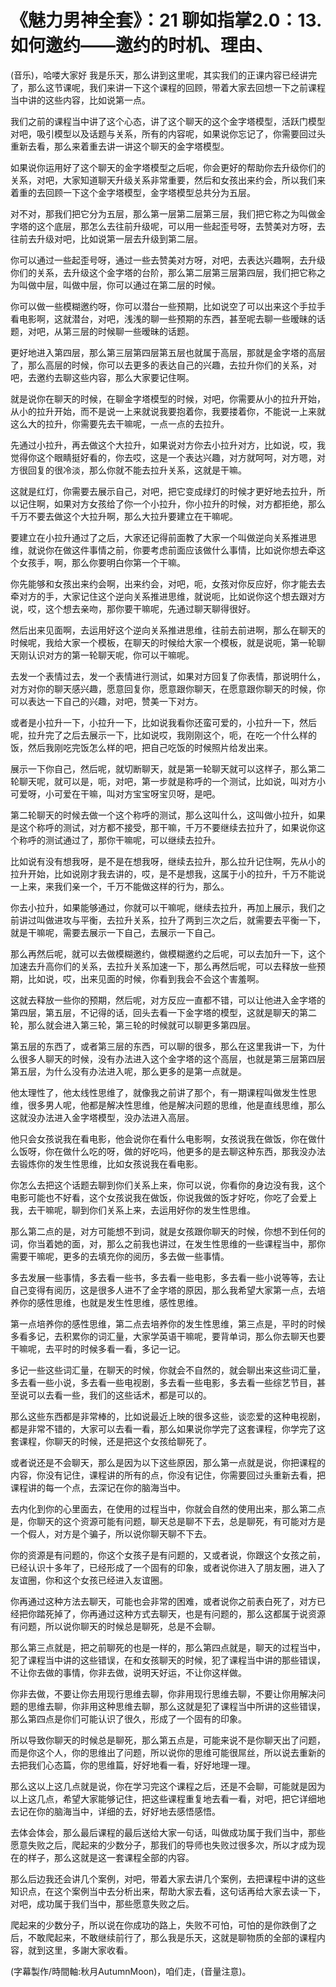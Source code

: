 # 《魅力男神全套》：21 聊如指掌2.0：13.如何邀约——邀约的时机、理由、

(音乐)，哈喽大家好 我是乐天，那么讲到这里呢，其实我们的正课内容已经讲完了，那么这节课呢，我们来讲一下这个课程的回顾，带着大家去回想一下之前课程当中讲的这些内容，比如说第一点。

我们之前的课程当中讲了这个心态，讲了这个聊天的这个金字塔模型，活跃门模型对吧，吸引模型以及话题与关系，所有的内容呢，如果说你忘记了，你需要回过头重新去看，那么来着重去讲一讲这个聊天的金字塔模型。

如果说你运用好了这个聊天的金字塔模型之后呢，你会更好的帮助你去升级你们的关系，对吧，大家知道聊天升级关系非常重要，然后和女孩出来约会，所以我们来着重的去回顾一下这个金字塔模型，金字塔模型总共分为五层。

对不对，那我们把它分为五层，那么第一层第二层第三层，我们把它称之为叫做金字塔的这个底层，那怎么去往前升级呢，可以用一些起歪号呀，去赞美对方呀，去往前去升级对吧，比如说第一层去升级到第二层。

你可以通过一些起歪号呀，通过一些去赞美对方呀，对吧，去表达兴趣啊，去升级你们的关系，去升级这个金字塔的台阶，那么第二层第三层第四层，我们把它称之为叫做中层，叫做中层，你可以通过在第二层的时候。

你可以做一些模糊邀约呀，你可以潜台一些预期，比如说空了可以出来这个手拉手看电影啊，这就潜台，对吧，浅浅的聊一些预期的东西，甚至呢去聊一些暧昧的话题，对吧，从第三层的时候聊一些暧昧的话题。

更好地进入第四层，那么第三层第四层第五层也就属于高层，那就是金字塔的高层了，那么高层的时候，你可以去更多的表达自己的兴趣，去拉升你们的关系，对吧，去邀约去聊这些内容，那么大家要记住啊。

就是说你在聊天的时候，在聊金字塔模型的时候，对吧，你需要从小的拉升开始，从小的拉升开始，而不是说一上来就说我要抱着你，我要搂着你，不能说一上来就这么大的拉升，你需要先去干嘛呢，一点一点的去拉升。

先通过小拉升，再去做这个大拉升，如果说对方你去小拉升对方，比如说，哎，我觉得你这个眼睛挺好看的，你去哎，这是一个表达兴趣，对方就呵呵，对方嗯，对方很回复的很冷淡，那么你就不能去拉升关系，这就是干嘛。

这就是红灯，你需要去展示自己，对吧，把它变成绿灯的时候才更好地去拉升，所以记住啊，如果对方女孩给了你一个小拉升，你小拉升的时候，对方都拒绝，那么千万不要去做这个大拉升啊，那么大拉升要建立在干嘛呢。

要建立在小拉升通过了之后，大家还记得前面教了大家一个叫做逆向关系推进思维，就说你在做这件事情之前，你要考虑前面应该做什么事情，比如说你想去牵这个女孩手，啊，那么你要明白你第一个干嘛。

你先能够和女孩出来约会啊，出来约会，对吧，呃，女孩对你反应好，你才能去去牵对方的手，大家记住这个逆向关系推进思维，就说呃，比如说你这个想去跟对方说，哎，这个想去亲吻，那你要干嘛呢，先通过聊天聊得很好。

然后出来见面啊，去运用好这个逆向关系推进思维，往前去前进啊，那么在聊天的时候呢，我给大家一个模板，在聊天的时候给大家一个模板，就是说呃，第一轮聊天刚认识对方的第一轮聊天呢，你可以干嘛呢。

去发一个表情过去，发一个表情进行测试，如果对方回复了你表情，那说明什么，对方对你的聊天感兴趣，愿意回复你，愿意跟你聊天，在愿意跟你聊天的时候，你可以表达一下自己的兴趣，对吧，赞美一下对方。

或者是小拉升一下，小拉升一下，比如说我看你还蛮可爱的，小拉升一下，然后呢，拉升完了之后去展示一下，比如说哎，我刚刚这个，呃，在吃一个什么样的饭，然后我刚吃完饭怎么样的吧，把自己吃饭的时候照片给发出来。

展示一下你自己，然后呢，就切断聊天，就是第一轮聊天就可以这样子，那么第二轮聊天呢，就可以是，呃，对吧，第一步就是称呼的一个测试，比如说，叫对方小可爱呀，小可爱在干嘛，叫对方宝宝呀宝贝呀，是吧。

第二轮聊天的时候去做一个这个称呼的测试，那么这叫什么，这叫做小拉升，如果是这个称呼的测试，对方都不接受，那干嘛，千万不要继续去拉升了，如果说你这个称呼的测试通过了，那你干嘛呢，可以继续去拉升。

比如说有没有想我呀，是不是在想我呀，继续去拉升，那么拉升记住啊，先从小的拉升开始，比如说刚才我去讲的，哎，是不是想我，这属于小的拉升，千万不能说一上来，来我们亲一个，千万不能做这样的行为，那么。

你去小拉升，如果能够通过，你就可以干嘛呢，继续去拉升，再加上展示，我们之前讲过叫做进攻与平衡，去拉升关系，拉升了两到三次之后，就需要去平衡一下，就是干嘛呢，需要去展示一下自己，去展示一下自己。

那么再然后呢，就可以去做模糊邀约，做模糊邀约之后呢，可以去加升一下，这个加速去升高你们的关系，去拉升关系加速一下，那么再然后呢，可以去释放一些预期，比如说，哎，出来见面的时候，你看到我会不会这个害羞啊。

这就去释放一些你的预期，然后呢，对方反应一直都不错，可以让他进入金字塔的第四层，第五层，不记得的话，回头去看一下金字塔的模型，这就是聊天的第二轮，那么就会进入第三轮，第三轮的时候就可以聊更多第四层。

第五层的东西了，或者第三层的东西，可以聊的很多，那么在这里我讲一下，为什么很多人聊天的时候，没有办法进入这个金字塔的这个高层，也就是第三层第四层第五层，为什么没有办法进入呢，那么更多的是第一点就是。

他太理性了，他太线性思维了，就像我之前讲了那个，有一期课程叫做发生性思维，很多男人呢，他都是解决性思维，他是解决问题的思维，他是直线思维，那么这就没办法进入金字塔模型，没办法进入高层。

他只会女孩说我在看电影，他会说你在看什么电影啊，女孩说我在做饭，你在做什么饭呀，你在做什么吃的呀，做的好吃吗，他更多的是去聊这种东西，那我没办法去锻炼你的发生性思维，比如女孩说我在看电影。

你怎么去把这个话题去聊到你们关系上来，你可以说，你看你的身边没有我，这个电影可能也不好看，这个女孩说我在做饭，你说我做的饭才好吃，你吃了会爱上我，去干嘛呢，聊到你们关系上来，去运用好你的发生性思维。

那么第二点的是，对方可能想不到词，就是女孩跟你聊天的时候，你想不到任何的词，你当着她的面，对，那么之前我也讲过，在发生性思维的一些课程当中，那你需要干嘛呢，更多的去填充你的阅历，多去做一些事情。

多去发展一些事情，多去看一些书，多去看一些电影，多去看一些小说等等，去让自己变得有阅历，这是很多人进不了金字塔的原因，那么我希望大家第一点，去培养你的感性思维，也就是发生性思维，感性思维。

第一点培养你的感性思维，第二点去培养你的发生性思维，第三点是，平时的时候多看多记，去积累你的词汇量，大家学英语干嘛呢，要背单词，那么你去聊天也要干嘛呢，去平时的时候多看一看，多记一记。

多记一些这些词汇量，在聊天的时候，你就会不自然的，就会聊出来这些词汇量，多去看一些小说，多去看一些电视剧，多去看一些电影，多去看一些综艺节目，甚至说可以去看一些，我们的这些话术，都是可以的。

那么这些东西都是非常棒的，比如说最近上映的很多这些，谈恋爱的这种电视剧，都是非常不错的，大家可以去看一看，那么如果说你学完了这套课程，你学完了这套课程，你聊天的时候，还是把这个女孩给聊死了。

或者说还是不会聊天，那么是因为以下这些原因，那么第一点就是说，你把课程的内容，你没有记住，课程讲的所有的点，你没有记住，你需要回过头重新去看，把课程讲的每一个点，去深记在你的脑海当中。

去内化到你的心里面去，在使用的过程当中，你就会自然的使用出来，那么第二点是，你聊天的这个资源可能有问题，聊天总是聊不下去，总是聊死，有可能对方是一个假人，对方是个骗子，所以说你聊天聊不下去。

你的资源是有问题的，你这个女孩子是有问题的，又或者说，你跟这个女孩之前，已经认识十多年了，已经形成了一个固有的印象，或者说你进入了朋友圈，进入了友谊圈，你和这个女孩已经进入友谊圈。

你再通过这种方法去聊天，可能也会非常的困难，或者说你之前表白死了，对方已经把你踏死掉了，你再通过这种方式去聊天，也是有问题的，那么这都属于说资源有问题，所以说你聊天的时候总是聊死，总是不会聊。

那么第三点就是，把之前聊死的也是一样的，那么第四点就是，聊天的过程当中，犯了课程当中讲的这些错误，在和女孩聊天的时候，犯了课程当中讲的那些错误，不让你去做的事情，你非去做，说明天好运，不让你这样做。

你非去做，不要让你去用现行思维去聊，你非用现行思维去聊，不要让你用解决问题的思维去聊，你非用这种思维去聊，那么这就是犯了课程当中所讲的这些错误，那么第四点是你们可能认识了很久，形成了一个固有的印象。

所以导致你聊天的时候总是聊死，那么第五点是，可能来说不是你聊天出了问题，而是你这个人，你的思维出了问题，所以说你的思维可能很屌丝，所以说去重新的去把我们心态篇，你的思维篇，好好地看一看，好好地理一理。

那么这以上这几点就是说，你在学习完这个课程之后，还是不会聊，可能就是因为以上这几点，希望大家能够记住，把这些课程重复地去看一看，对吧，把它详细地去记在你的脑海当中，详细的去，好好地去感悟感悟。

去体会体会，那么最后课程的最后送给大家一句话，叫做成功属于我们当中，那些愿意失败之后，爬起来的少数分子，那我们的导师也失败过很多次，所以才成为现在的样子，那么这就是这一套课程全部的内容。

那么后边我还会讲几个案例，对吧，带着大家去讲几个案例，去把课程中讲的这些知识点，在这个案例当中去分析出来，帮助大家去看，这句话再给大家去读一下，对吧，成功属于我们当中，那些愿意失败之后。

爬起来的少数分子，所以说在你成功的路上，失败不可怕，可怕的是你跌倒了之后，不敢爬起来，不敢继续前行了，那么我是乐天，这就是聊物质的全部的课程内容，就到这里，多謝大家收看。

(字幕製作/時間軸:秋月AutumnMoon)，咱们走，(音量注意)。